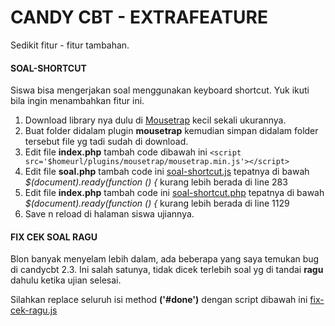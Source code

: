# CANDY CBT - EXTRAFEATURE

Sedikit fitur - fitur tambahan.

#### SOAL-SHORTCUT
 Siswa bisa mengerjakan soal menggunakan keyboard shortcut. Yuk ikuti bila ingin menambahkan fitur ini.
1. Download library nya dulu di [Mousetrap](https://craig.global.ssl.fastly.net/js/mousetrap/mousetrap.min.js?a4098 "Mousetrap") kecil sekali ukurannya.
2. Buat folder didalam plugin **mousetrap** kemudian simpan didalam folder tersebut file yg tadi sudah di download.
3. Edit file **index.php** tambah code dibawah ini 
`<script src='$homeurl/plugins/mousetrap/mousetrap.min.js'></script>`
4. Edit file **soal.php** tambah code  ini  [soal-shortcut.js](https://github.com/hasanbasri1993/candycbt-myfeature/blob/master/soal-shortcut.js "soal-shortcut.js") tepatnya di bawah *$(document).ready(function () {* kurang lebih berada di line 283
5. Edit file **index.php** tambah code  ini [soal-shortcut.php](https://github.com/hasanbasri1993/candycbt-myfeature/blob/master/soal-shortcut.php "soal-shortcut.php") tepatnya di bawah *$(document).ready(function () {* kurang lebih berada di line 1129
6. Save n reload di halaman siswa ujiannya. 

#### FIX CEK SOAL RAGU
Blon banyak menyelam lebih dalam, ada beberapa yang saya temukan bug di candycbt 2.3. Ini salah satunya, tidak dicek terlebih soal yg di tandai **ragu** dahulu ketika ujian selesai.

Silahkan replace seluruh isi method **('#done')** dengan script dibawah ini
[fix-cek-ragu.js](https://github.com/hasanbasri1993/candycbt-myfeature/blob/master/fix-cek-ragu.js "fix-cek-ragu.js")
